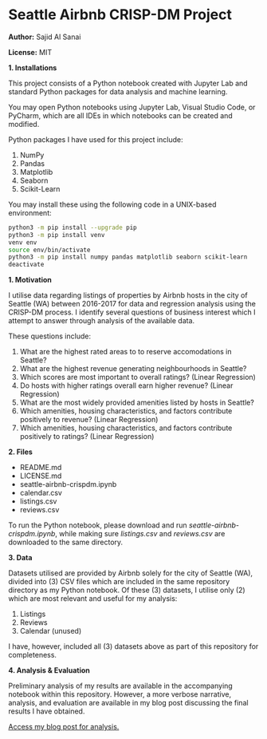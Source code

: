 # Seattle Airbnb CRISP-DM Project

**Author:** Sajid Al Sanai

**License:** MIT

**1. Installations**

This project consists of a Python notebook created with Jupyter Lab and standard Python packages for data analysis and machine learning.

You may open Python notebooks using Jupyter Lab, Visual Studio Code, or PyCharm, which are all IDEs in which notebooks can be created and modified.

Python packages I have used for this project include:
1. NumPy
2. Pandas
3. Matplotlib
4. Seaborn
5. Scikit-Learn

You may install these using the following code in a UNIX-based environment:
```bash
python3 -m pip install --upgrade pip
python3 -m pip install venv
venv env
source env/bin/activate
python3 -m pip install numpy pandas matplotlib seaborn scikit-learn
deactivate
```

**1. Motivation**

I utilise data regarding listings of properties by Airbnb hosts in the city of Seattle (WA) between 2016-2017 for data and regression analysis using the CRISP-DM process. I identify several questions of business interest which I attempt to answer through analysis of the available data.

These questions include:
1. What are the highest rated areas to to reserve accomodations in Seattle?
2. What are the highest revenue generating neighbourhoods in Seattle?
3. Which scores are most important to overall ratings? (Linear Regression)
4. Do hosts with higher ratings overall earn higher revenue? (Linear Regression)
5. What are the most widely provided amenities listed by hosts in Seattle?
6. Which amenities, housing characteristics, and factors contribute positively to revenue? (Linear Regression)
7. Which amenities, housing characteristics, and factors contribute positively to ratings? (Linear Regression)

**2. Files**
- README.md
- LICENSE.md
- seattle-airbnb-crispdm.ipynb
- calendar.csv
- listings.csv
- reviews.csv

To run the Python notebook, please download and run *seattle-airbnb-crispdm.ipynb*, while making sure *listings.csv* and *reviews.csv* are downloaded to the same directory. 

**3. Data**

Datasets utilised are provided by Airbnb solely for the city of Seattle (WA), divided into (3) CSV files which are included in the same repository directory as my Python notebook. Of these (3) datasets, I utilise only (2) which are most relevant and useful for my analysis:
1. Listings
2. Reviews
3. Calendar (unused)

I have, however, included all (3) datasets above as part of this repository for completeness.

**4. Analysis & Evaluation**

Preliminary analysis of my results are available in the accompanying notebook within this repository. However, a more verbose narrative, analysis, and evaluation are available in my blog post discussing the final results I have obtained.

[Access my blog post for analysis.](https://sajidsarker.github.io/2022/08/30/seattle-airbnb-crisp-dm-project.html)
